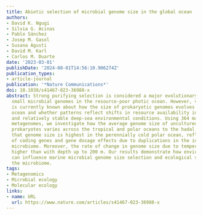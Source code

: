 ```yaml
---
title: Abiotic selection of microbial genome size in the global ocean
authors:
- David K. Ngugi
- Silvia G. Acinas
- Pablo Sánchez
- Josep M. Gasol
- Susana Agusti
- David M. Karl
- Carlos M. Duarte
date: '2023-03-01'
publishDate: '2024-08-01T14:56:10.906274Z'
publication_types:
- article-journal
publication: '*Nature Communications*'
doi: 10.1038/s41467-023-36988-x
abstract: Strong purifying selection is considered a major evolutionary force behind
  small microbial genomes in the resource-poor photic ocean. However, very little
  is currently known about how the size of prokaryotic genomes evolves in the global
  ocean and whether patterns reflect shifts in resource availability in the epipelagic
  and relatively stable deep-sea environmental conditions. Using 364 marine microbial
  metagenomes, we investigate how the average genome size of uncultured planktonic
  prokaryotes varies across the tropical and polar oceans to the hadal realm. We find
  that genome size is highest in the perennially cold polar ocean, reflecting elongation
  of coding genes and gene dosage effects due to duplications in the interior ocean
  microbiome. Moreover, the rate of change in genome size due to temperature is 16-fold
  higher than with depth up to 200 m. Our results demonstrate how environmental factors
  can influence marine microbial genome size selection and ecological strategies of
  the microbiome.
tags:
- Metagenomics
- Microbial ecology
- Molecular ecology
links:
- name: URL
  url: https://www.nature.com/articles/s41467-023-36988-x
---
```


